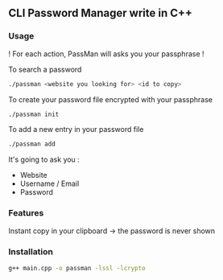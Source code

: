 ## CLI Password Manager write in C++

### Usage
! For each action, PassMan will asks you your passphrase ! 

To search a password
```bash
./passman <website you looking for> <id to copy>
```

To create your password file encrypted with your passphrase
```bash
./passman init
```

To add a new entry in your password file
```bash
./passman add
```
It's going to ask you :
- Website
- Username / Email
- Password

### Features
Instant copy in your clipboard -> the password is never shown

### Installation

```bash
g++ main.cpp -o passman -lssl -lcrypto
```
